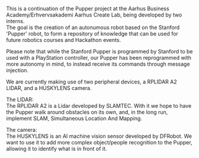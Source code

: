 This is a continuation of the Pupper project at the Aarhus Business Academy/Erhvervsakademi Aarhus Create Lab, being developed by two interns.  
The goal is the creation of an autonumous robot based on the Stanford 'Pupper' robot, to form a repository of knowledge that can be used for future robotics courses and Hackathon events.

Please note that while the Stanford Pupper is programmed by Stanford to be used with a PlayStation controller, our Pupper has been reprogrammed with more autonomy in mind, to instead receive its commands through message injection.

We are currently making use of two peripheral devices, a RPLIDAR A2 LIDAR, and a HUSKYLENS camera.

The LIDAR:  
The RPLIDAR A2 is a Lidar developed by SLAMTEC. 
With it we hope to have the Pupper walk around obstacles on its own, and, in the long run, implement SLAM, Simultaneous Location And Mapping.

The camera:  
The HUSKYLENS is an AI machine vision sensor developed by DFRobot.
We want to use it to add more complex object/people recognition to the Pupper, allowing it to identify what is in front of it.
